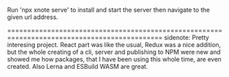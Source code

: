 Run 'npx xnote serve' to install and start the server then navigate to the given url address.

=============================================================================================
sidenote: Pretty interesing project. React part was like the usual, Redux was a nice addition, but the whole creating of a cli, server and publishing to NPM were new and showed me how packages, that I have been using this whole time, are even created.
Also Lerna and ESBuild WASM are great. 
